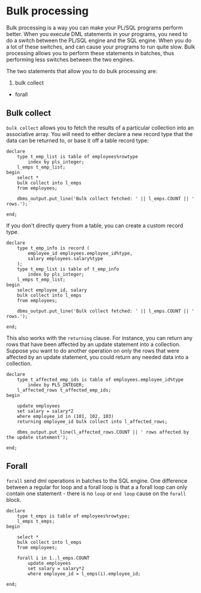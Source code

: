 # Bulk processing

Bulk processing is a way you can make your PL/SQL programs perform better. When you execute DML statements in your programs, you need to do a switch between the PL/SQL engine and the SQL engine. When you do a lot of these switches, and can cause your programs to run quite slow. Bulk processing allows you to perform these statements in batches, thus performing less switches between the two engines.

The two statements that allow you to do bulk processing are:

1. bulk collect
* forall

## Bulk collect

`bulk collect` allows you to fetch the results of a particular collection into an associative array. You will need to either declare a new record type that the data can be returned to, or base it off a table record type:

```plsql
declare
    type t_emp_list is table of employees%rowtype
        index by pls_integer;
    l_emps t_emp_list;
begin
    select *
    bulk collect into l_emps
    from employees;

    dbms_output.put_line('Bulk collect fetched: ' || l_emps.COUNT || ' rows.');

end;
```

If you don't directly query from a table, you can create a custom record type.

```plsql
declare
    type t_emp_info is record (
        employee_id employees.employee_id%type,
        salary employees.salary%type
    );
    type t_emp_list is table of t_emp_info
        index by pls_integer;
    l_emps t_emp_list;
begin
    select employee_id, salary
    bulk collect into l_emps
    from employees;

    dbms_output.put_line('Bulk collect fetched: ' || l_emps.COUNT || ' rows.');

end;
```

This also works with the `returning` clause. For instance, you can return any rows that have been affected by an update statement into a collection. Suppose you want to do another operation on only the rows that were affected by an update statement, you could return any needed data into a collection.

```plsql
declare
    type t_affected_emp_ids is table of employees.employee_id%type
        index by PLS_INTEGER;
    l_affected_rows t_affected_emp_ids;
begin

    update employees
    set salary = salary*2
    where employee_id in (101, 102, 103)
    returning employee_id bulk collect into l_affected_rows;

    dbms_output.put_line(l_affected_rows.COUNT || ' rows affected by the update statement');

end;
```

## Forall

`forall` send dml operations in batches to the SQL engine. One difference between a regular for loop and a forall loop is that a a forall loop can only contain one statement - there is no `loop` or `end loop` cause on the `forall` block.

```plsql
declare
    type t_emps is table of employees%rowtype;
    l_emps t_emps;
begin

    select *
    bulk collect into l_emps
    from employees;

    forall i in 1..l_emps.COUNT
        update employees
        set salary = salary*2
        where employee_id = l_emps(i).employee_id;

end;
```
